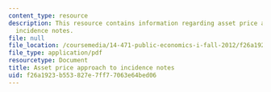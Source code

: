 ```yaml
---
content_type: resource
description: This resource contains information regarding asset price approach to
  incidence notes.
file: null
file_location: /coursemedia/14-471-public-economics-i-fall-2012/f26a1923b553827e7ff77063e64bed06_MIT14_471F12_asset_price.pdf
file_type: application/pdf
resourcetype: Document
title: Asset price approach to incidence notes
uid: f26a1923-b553-827e-7ff7-7063e64bed06
---
```

